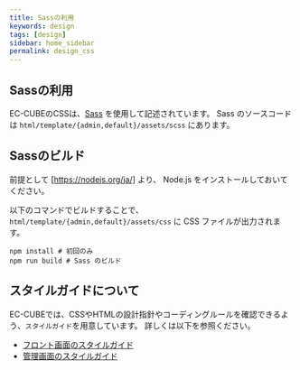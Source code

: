 ```yaml
---
title: Sassの利用
keywords: design 
tags: [design]
sidebar: home_sidebar
permalink: design_css
---
```


## Sassの利用

EC-CUBEのCSSは、[Sass](http://sass-lang.com) を使用して記述されています。
Sass のソースコードは `html/template/{admin,default}/assets/scss` にあります。

## Sassのビルド

前提として [https://nodejs.org/ja/] より、 Node.js をインストールしておいてください。

以下のコマンドでビルドすることで、 `html/template/{admin,default}/assets/css` に CSS ファイルが出力されます。

```shell
npm install # 初回のみ
npm run build # Sass のビルド
```

## スタイルガイドについて

EC-CUBEでは、CSSやHTMLの設計指針やコーディングルールを確認できるよう、`スタイルガイド`を用意しています。
詳しくは以下を参照ください。

- [フロント画面のスタイルガイド](https://github.com/EC-CUBE/Eccube-Styleguide)
- [管理画面のスタイルガイド](https://github.com/EC-CUBE/Eccube-Styleguide-Admin)